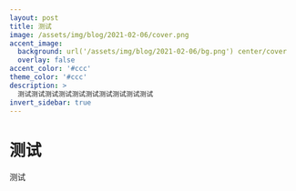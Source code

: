 ```yaml
---
layout: post
title: 测试
image: /assets/img/blog/2021-02-06/cover.png
accent_image: 
  background: url('/assets/img/blog/2021-02-06/bg.png') center/cover
  overlay: false
accent_color: '#ccc'
theme_color: '#ccc'
description: >
  测试测试测试测试测试测试测试测试测试测试
invert_sidebar: true
---
```


# 测试

测试
